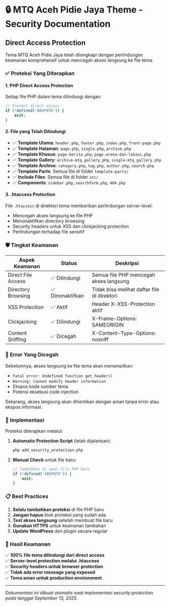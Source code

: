 # 🔒 MTQ Aceh Pidie Jaya Theme - Security Documentation

## Direct Access Protection

Tema MTQ Aceh Pidie Jaya telah dilengkapi dengan perlindungan keamanan komprehensif untuk mencegah akses langsung ke file tema.

### ✅ Proteksi Yang Diterapkan

#### 1. **PHP Direct Access Protection**
Setiap file PHP dalam tema dilindungi dengan:
```php
// Prevent direct access
if (!defined('ABSPATH')) {
    exit;
}
```

#### 2. **File yang Telah Dilindungi**
- ✅ **Template Utama**: `header.php`, `footer.php`, `index.php`, `front-page.php`
- ✅ **Template Halaman**: `page.php`, `single.php`, `archive.php`
- ✅ **Template Khusus**: `page-berita.php`, `page-arena-dan-lokasi.php`
- ✅ **Template Gallery**: `archive-mtq_gallery.php`, `single-mtq_gallery.php`
- ✅ **Template Archive**: `category.php`, `tag.php`, `author.php`, `search.php`
- ✅ **Template Parts**: Semua file di folder `template-parts/`
- ✅ **Include Files**: Semua file di folder `inc/`
- ✅ **Components**: `sidebar.php`, `searchform.php`, `404.php`

#### 3. **.htaccess Protection**
File `.htaccess` di direktori tema memberikan perlindungan server-level:
- Mencegah akses langsung ke file PHP
- Menonaktifkan directory browsing
- Security headers untuk XSS dan clickjacking protection
- Perlindungan terhadap file sensitif

### 🛡️ Tingkat Keamanan

| Aspek Keamanan | Status | Deskripsi |
|---------------|--------|-----------|
| Direct File Access | ✅ Dilindungi | Semua file PHP mencegah akses langsung |
| Directory Browsing | ✅ Dinonaktifkan | Tidak bisa melihat daftar file di direktori |
| XSS Protection | ✅ Aktif | Header X-XSS-Protection aktif |
| Clickjacking | ✅ Dilindungi | X-Frame-Options: SAMEORIGIN |
| Content Sniffing | ✅ Dicegah | X-Content-Type-Options: nosniff |

### 🚫 Error Yang Dicegah

Sebelumnya, akses langsung ke file tema akan menampilkan:
- `Fatal error: Undefined function get_header()`
- `Warning: Cannot modify header information`
- Ekspos kode sumber tema
- Potensi eksekusi code injection

Sekarang, akses langsung akan dihentikan dengan aman tanpa error atau ekspos informasi.

### 🔧 Implementasi

Proteksi diterapkan melalui:

1. **Automatic Protection Script** (telah dijalankan):
   ```bash
   php add_security_protection.php
   ```

2. **Manual Check** untuk file baru:
   ```php
   // Tambahkan di awal file PHP baru
   if (!defined('ABSPATH')) {
       exit;
   }
   ```

### 📋 Best Practices

1. **Selalu tambahkan proteksi** di file PHP baru
2. **Jangan hapus** blok proteksi yang sudah ada
3. **Test akses langsung** setelah membuat file baru
4. **Gunakan HTTPS** untuk keamanan tambahan
5. **Update WordPress** dan plugin secara regular

### 🎯 Hasil Keamanan

✅ **100% file tema dilindungi dari direct access**  
✅ **Server-level protection melalui .htaccess**  
✅ **Security headers untuk browser protection**  
✅ **Tidak ada error message yang exposed**  
✅ **Tema aman untuk production environment**  

---

*Dokumentasi ini dibuat otomatis saat implementasi security protection pada tanggal September 13, 2025.*
